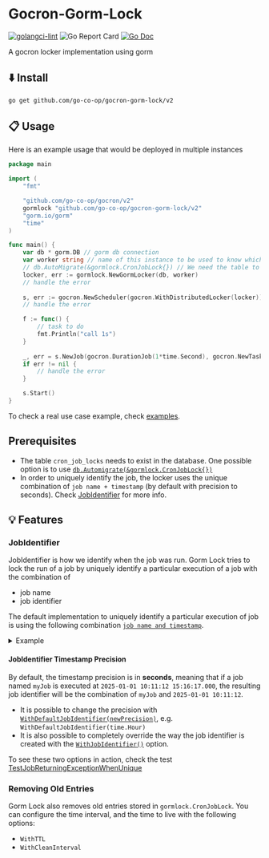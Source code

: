 # Gocron-Gorm-Lock

[![golangci-lint](https://github.com/go-co-op/gocron-gorm-lock/actions/workflows/go_test.yml/badge.svg)](https://github.com/go-co-op/gocron-gorm-lock/actions/workflows/go_test.yml)
![Go Report Card](https://goreportcard.com/badge/github.com/go-co-op/gocron-gorm-lock)
[![Go Doc](https://godoc.org/github.com/go-co-op/gocron-gorm-lock?status.svg)](https://pkg.go.dev/github.com/go-co-op/gocron-gorm-lock)

A gocron locker implementation using gorm

## ⬇️ Install

```bash
go get github.com/go-co-op/gocron-gorm-lock/v2
```

## 📋 Usage

Here is an example usage that would be deployed in multiple instances

```go
package main

import (
    "fmt"

    "github.com/go-co-op/gocron/v2"
    gormlock "github.com/go-co-op/gocron-gorm-lock/v2"
    "gorm.io/gorm"
    "time"
)

func main() {
    var db * gorm.DB // gorm db connection
    var worker string // name of this instance to be used to know which instance run the job 
    // db.AutoMigrate(&gormlock.CronJobLock{}) // We need the table to store the job execution
    locker, err := gormlock.NewGormLocker(db, worker)
    // handle the error
    
    s, err := gocron.NewScheduler(gocron.WithDistributedLocker(locker))
    // handle the error

    f := func() {
        // task to do
        fmt.Println("call 1s")
    }
    
    _, err = s.NewJob(gocron.DurationJob(1*time.Second), gocron.NewTask(f), gocron.WithName("unique_name"))
    if err != nil {
        // handle the error
    }

    s.Start()
}
```

To check a real use case example, check [examples](./examples).

## Prerequisites

- The table `cron_job_locks` needs to exist in the database. One possible option is to use [`db.Automigrate(&gormlock.CronJobLock{})`](https://gorm.io/docs/migration.html)
- In order to uniquely identify the job, the locker uses the unique combination of `job name + timestamp` (by default with precision to seconds). Check [JobIdentifier](#jobidentifier) for more info.

## 💡 Features

### JobIdentifier

JobIdentifier is how we identify when the job was run. 
Gorm Lock tries to lock the run of a job by uniquely identify a particular execution of a job with the combination of

* job name
* job identifier

The default implementation to uniquely identify a particular execution of job is using the following combination [`job name and timestamp`](./gorm_lock_options.go).

<details>
<summary>Example</summary>

Imagine that you have two instances running (`i1` and `i2`). 
And you configure a cron job (named `myJob`) to run at a certain period (e.g. every minute).

At `t1`, `i1` is faster in picking up the job, and then this happened: 

* `i1` creates a record in the database, (`jobName: test, jobIdentifier: t1`).
* Then, `i2` will try to lock and insert a record with the same values (`jobName: test, jobIdentifier: t1`). 
* But there is a combined unique constraint in the columns `jobName` and `jobIdentifier` making `i2` not able to run the job.
</details>

#### JobIdentifier Timestamp Precision

By default, the timestamp precision is in **seconds**, meaning that if a job named `myJob` is executed at `2025-01-01 10:11:12 15:16:17.000`, the resulting job identifier will be the combination of `myJob` and `2025-01-01 10:11:12`.

- It is possible to change the precision with [`WithDefaultJobIdentifier(newPrecision)`](./gorm_lock_options.go), e.g. `WithDefaultJobIdentifier(time.Hour)`
- It is also possible to completely override the way the job identifier is created with the [`WithJobIdentifier()`](./gorm_lock_options.go) option.

To see these two options in action, check the test [TestJobReturningExceptionWhenUnique](./gorm_lock_test.go)

### Removing Old Entries

Gorm Lock also removes old entries stored in `gormlock.CronJobLock`. You can configure the time interval, and the time to live with the following options:

- `WithTTL`
- `WithCleanInterval`
